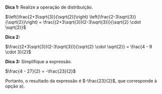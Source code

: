 **Dica 1:** Realize a operação de distribuição.

$\left(\frac{2+3\sqrt{3}}{\sqrt{2}}\right) \left(\frac{2-3\sqrt{3}}{\sqrt{2}}\right) = \frac{(2+3\sqrt{3})(2-3\sqrt{3})}{\sqrt{2} \cdot \sqrt{2}}$

**Dica 2:**

$\frac{(2+3\sqrt{3})(2-3\sqrt{3})}{\sqrt{2} \cdot \sqrt{2}} = \frac{4 - 9 \cdot 3}{2}$

**Dica 3:** Simplifique a expressão.

$\frac{4 - 27}{2} = -\frac{23}{2}$

Portanto, o resultado da expressão é $-\frac{23}{2}$, que corresponde à opção a).
